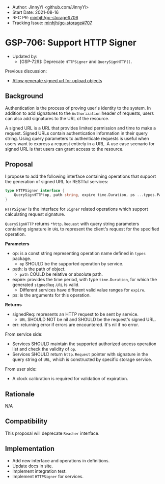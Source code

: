 - Author: JinnyYi <github.com/JinnyYi>
- Start Date: 2021-08-16
- RFC PR: [minhjh/go-storage#706](https://github.com/minhjh/go-storage/issues/706)
- Tracking Issue: [minhjh/go-storage#707](https://github.com/minhjh/go-storage/issues/707)

# GSP-706: Support HTTP Signer

- Updated by:
  - [GSP-729]: Deprecate `HTTPSigner` and `QuerySignHTTP()`.

Previous discussion:

- [Allow generate signed url for upload objects](https://github.com/minhjh/go-storage/issues/646)

## Background

Authentication is the process of proving user's identity to the system. In addition to add signatures to the `Authorization` header of requests, users can also add signatures to the URL of the resource.

A signed URL is a URL that provides limited permission and time to make a request. Signed URLs contain authentication information in their query string. Using query parameters to authenticate requests is useful when users want to express a request entirely in a URL. A use case scenario for signed URL is that users can grant access to the resource.

## Proposal

I propose to add the following interface containing operations that support the generation of signed URL for RESTful services:

```go
type HTTPSigner interface {
    QuerySignHTTP(op, path string, expire time.Duration, ps ...types.Pair) (signedReq *http.Request, err error)
}
```

`HTTPSigner` is the interface for `Signer` related operations which support calculating request signature.

`QuerySignHTTP` returns `*http.Request` with query string parameters containing signature in `URL` to represent the client's request for the specified operation.

**Parameters**

- op: is a const string representing operation name defined in `types` package.
  - `op` SHOULD be the supported operation by service.
- path: is the path of object.
  - `path` COULD be relative or absolute path.
- expire: provides the time period, with type `time.Duration`, for which the generated `signedReq.URL` is valid.
  - Different services have different valid value ranges for `expire`.
- ps: is the arguments for this operation.

**Returns**

- signedReq: represents an HTTP request to be sent by service.
  - `URL` SHOULD NOT be nil and SHOULD be the request's signed URL.
- err: returning error if errors are encountered. It's nil if no error.

From service side:

- Services SHOULD maintain the supported authorized access operation list and check the validity of `op`.
- Services SHOULD return `http.Request` pointer with signature in the query string of `URL`, which is constructed by specific storage service.

From user side:

- A clock calibration is required for validation of expiration.

## Rationale

N/A

## Compatibility

This proposal will deprecate `Reacher` interface.

## Implementation

- Add new interface and operations in definitions.
- Update docs in site.
- Implement integration test.
- Implement `HTTPSigner` for services.
